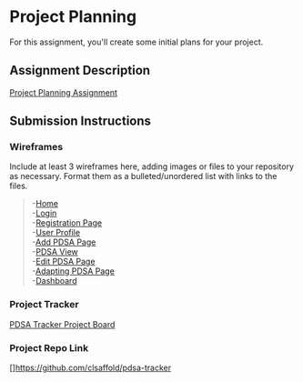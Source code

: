 # Project Planning
For this assignment, you'll create some initial plans for your project.

## Assignment Description
[Project Planning Assignment](https://education.launchcode.org/liftoff/modules/assignments/project-planning)

## Submission Instructions

### Wireframes

Include at least 3 wireframes here, adding images or files to your repository as necessary. Format them as a bulleted/unordered list with links to the files.

>-[Home](1Home.png)<br />
>-[Login](2Login.png)<br />
>-[Registration Page](3Register.png)<br />
>-[User Profile](4UserProfile.png)<br />
>-[Add PDSA Page](5AddPDSA.png)<br />
>-[PDSA View](6ViewPDSA.png)<br />
>-[Edit PDSA Page](7EditPDSA.png)<br />
>-[Adapting PDSA Page](8AdaptPDSA.png)<br />
>-[Dashboard](9Dashboard.png)<br />

### Project Tracker

[PDSA Tracker Project Board](https://trello.com/b/eulg84Wd/cecilia-liftoff-project-board)

### Project Repo Link

[]https://github.com/clsaffold/pdsa-tracker
